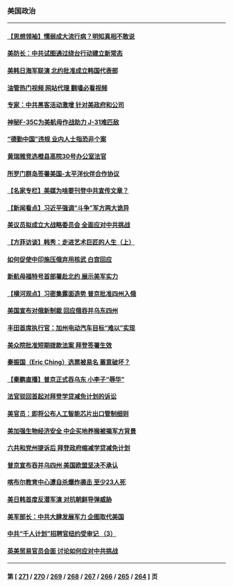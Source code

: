 ### 美国政治
---
#### [【思想领袖】懦弱成大流行病？明知真相不敢说](../../pages/ncid1078159/n13820207.md?10031245) 
#### [美防长：中共试图通过绕台行动建立新常态](../../pages/ncid1078159/n13837488.md?10031245) 
#### [美韩日海军联演 北约批准成立韩国代表部](../../pages/ncid1078159/n13837112.md?10031245) 
#### [油管热门视频 网站代理 翻墙必看视频](http://209.222.30.114:81/youtube.html?10031245)
#### [专家：中共黑客活动激增 针对美政府和公司](../../pages/ncid1078159/n13837254.md?10031245) 
#### [神秘F-35C为美航母作战助力 J-31难匹敌](../../pages/ncid1078159/n13822062.md?10031245) 
#### [“德勤中国”违规 业内人士指恐非个案](../../pages/ncid1078159/n13837045.md?10031245) 
#### [黄瑞雅竞选橙县高院30号办公室法官](../../pages/ncid1078159/n13836925.md?10031245) 
#### [所罗门群岛签署美国-太平洋伙伴合作协议](../../pages/ncid1078159/n13836866.md?10031245) 
#### [【名家专栏】美媒为啥要刊登中共宣传文章？](../../pages/ncid1078159/n13836801.md?10031245) 
#### [【新闻看点】习近平强调“斗争”军方两大诡异](../../pages/ncid1078159/n13836385.md?10031245) 
#### [美议员拟成立大战略委员会 全面应对中共挑战](../../pages/ncid1078159/n13836607.md?10031245) 
#### [【方菲访谈】韩秀：走进艺术巨匠的人生（上）](../../pages/ncid1078159/n13836429.md?10031245) 
#### [如何促使中印施压俄弃用核武 白宫回应](../../pages/ncid1078159/n13836563.md?10031245) 
#### [新航母福特号首部署赴北约 展示美军实力](../../pages/ncid1078159/n13836538.md?10031245) 
#### [【横河观点】习密集露面造势 普京批准四州入俄](../../pages/ncid1078159/n13836438.md?10031245) 
#### [美国宣布对俄新制裁 回应俄吞并乌东四州](../../pages/ncid1078159/n13836435.md?10031245) 
#### [丰田首席执行官：加州电动汽车目标“难以”实现](../../pages/ncid1078159/n13836545.md?10031245) 
#### [美众院批准短期拨款法案 拜登签署生效](../../pages/ncid1078159/n13836470.md?10031245) 
#### [秦振国（Eric Ching）选票被易名 蓄意破坏？](../../pages/ncid1078159/n13836542.md?10031245) 
#### [【秦鹏直播】普京正式吞乌东 小李子“辱华”](../../pages/ncid1078159/n13836434.md?10031245) 
#### [法官驳回首起对拜登学贷减免计划的诉讼](../../pages/ncid1078159/n13836380.md?10031245) 
#### [美官员：即将公布人工智能芯片出口管制细则](../../pages/ncid1078159/n13836430.md?10031245) 
#### [美加强生物经济安全 中企买地养猴被揭军方背景](../../pages/ncid1078159/n13836141.md?10031245) 
#### [六共和党州提诉后 拜登政府缩减学贷减免计划](../../pages/ncid1078159/n13836169.md?10031245) 
#### [普京宣布吞并乌四州 美国欧盟坚决不承认](../../pages/ncid1078159/n13836171.md?10031245) 
#### [喀布尔教育中心遭自杀爆炸袭击 至少23人死](../../pages/ncid1078159/n13836144.md?10031245) 
#### [美日韩首度反潜军演 对抗朝鲜导弹威胁](../../pages/ncid1078159/n13836120.md?10031245) 
#### [美军部长：中共大肆发展军力 企图取代美国](../../pages/ncid1078159/n13836032.md?10031245) 
#### [中共“千人计划”招聘官纽约受审记 （3）](../../pages/ncid1078159/n13835934.md?10031245) 
#### [英美贸易官员会面 讨论如何应对中共挑战](../../pages/ncid1078159/n13835855.md?10031245) 

---
#### 第 [ [271](./271.md?10031245) / [270](./270.md?10031245) / [269](./269.md?10031245) / [268](./268.md?10031245) / [267](./267.md?10031245) / [266](./266.md?10031245) / [265](./265.md?10031245) / [264](./264.md?10031245) ] 页
